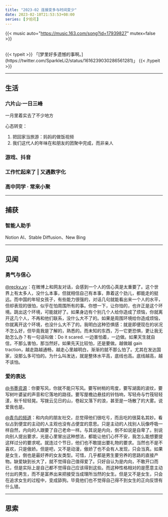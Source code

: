 ```yaml
---
title: "2023-02 连接变多与时间变少"
date: 2023-02-10T21:53:53+08:00
series: [夕拾花]
---
```


{{< music auto="https://music.163.com/song?id=17939827" mutex=false >}}

<br />
{{< typeit >}}
「[梦里好多遗憾的事啊。](https://twitter.com/SparkleLi2/status/1616239030286561281)」
{{< /typeit >}}

---

## 生活

### 六片山·一日三峰

一月里着实去了不少地方

心态转变：

1. 把回家当旅游：妈妈的做饭视频
2. 我们这代人的年味在和朋友的团聚中完成，而非亲人

### 游戏、抖音

### 工作忙起来了 | 又遇数字化

### 高中同学 · 常来小聚

---

## 捕获

### 智能人助手

Notion AI、Stable Diffusion、New Bing

---

## 见闻

### 勇气与信心

[@recky_yy](https://twitter.com/recky_yy/status/1629237065727475715)：在微博上和网友对话，会感到一个人的信心真是太重要了。这个世界上有太多人，没什么本事，但就相信自己有本事，靠着这个劲儿，都能走的挺远。而中国的年轻女孩子，有些能力很强的，对话几句就能看出来一个人的水平，但却表现的很怕，似乎在怕周围所有的事。你想一下，让你怕的，也许正是这个环境。跳出这个环境，可能就好了。如果身边有个别几个人给你造成了烦恼，你就离开这几个人，不再和他们联系，没什么大不了的。如果是周围环境给你造成烦恼，你就离开这个环境，也没什么大不了的。我明白这种恐惧感：就是即便现在的状况不怎么好，但毕竟我是了解的，熟悉的。而未知的东西，万一它更恐惧，更让我无助怎么办？有一句话叫做：Do it scared. 一边害怕着，一边做。如果天生就自信，不那么害怕，那当然好。如果先天比较怕，还是要做。越做越 gain traction，越走路越通畅，越走心里越明白，渐渐的就不那么怕了。尤其在发达国家，没那么多可怕的。为什么叫发达，就是整体水平高，底线也高。底线越高，越不该怕。

### 爱的表达

[@书墨资源](https://t.me/shumozy/2493)：你要写风，你就不能只写风。要写树梢的弯度，要写湖面的波纹，要写树叶婆娑的声音和它落地的路径。要写屋檐边悬挂的铃铛响，写轻舟与竹筏轻轻漾，秋千轻轻晃。写拨云见日的山，卷起又落下的浪，甚至是一场散了的大雾。说爱我也是。

[@青鸟的频道](https://t.me/bluebird_channel/850)：和内向的朋友社交，总觉得他们很吃亏，而且吃的很莫名其妙。看似占到便宜的主动的人主观也没有占便宜的意思。只是主动的人找别人玩像呼吸一样自然，内向的人跟要了自己老命一样。与其说是内向，倒不如说是自卑了。别说向别人提出要求，光是心里冒出这种想法，都能让他们心怀不安，我怎么能想要提这样过分的要求呢。就连过个节日，他们也不敢提出要礼物的要求。当然也不是不喜欢，只是傲娇。但是吧，又不是动漫，傲娇了也不会有人发现，只会当真。如果是女生，倒也是最好养的女友类型。可惜，几乎都是男生要穷养的思路的直接产物。缺爱缺到长大了，就不觉得自己值得爱了。只好自认为是内向，不敢开口而已，但是实际上是自己都不觉得自己应该得到这些。而这种性格相对的是愿意主动付出的男生，而不是富养出来把接受当成理所当然的女生。但是又不是女生，只会在追求女生的过程中，变成舔狗。毕竟他们也不觉得自己得不到女生的正向反馈有什么错。

---

## 思索
